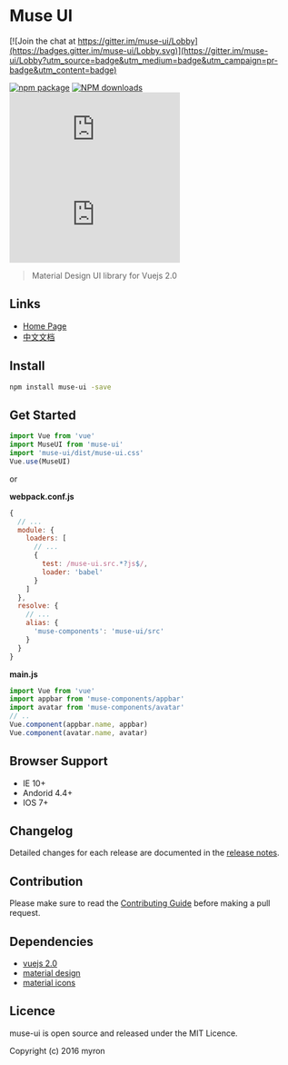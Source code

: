 # Muse UI

[![Join the chat at https://gitter.im/muse-ui/Lobby](https://badges.gitter.im/muse-ui/Lobby.svg)](https://gitter.im/muse-ui/Lobby?utm_source=badge&utm_medium=badge&utm_campaign=pr-badge&utm_content=badge)

[![npm package](https://img.shields.io/npm/v/muse-ui.svg)](https://www.npmjs.org/package/muse-ui)
[![NPM downloads](http://img.shields.io/npm/dm/muse-ui.svg)](https://npmjs.org/package/muse-ui)
![JS gzip size](http://img.badgesize.io/https://unpkg.com/muse-ui/dist/muse-ui.js?compression=gzip&label=gzip%20size:%20JS)
![CSS gzip size](http://img.badgesize.io/https://unpkg.com/muse-ui/dist/muse-ui.css?compression=gzip&label=gzip%20size:%20CSS)

> Material Design UI library for Vuejs 2.0

## Links

* [Home Page](https://museui.github.io/)
* [中文文档](https://museui.github.io/#/install)

## Install

```bash
npm install muse-ui -save
```

## Get Started

```javascript
import Vue from 'vue'
import MuseUI from 'muse-ui'
import 'muse-ui/dist/muse-ui.css'
Vue.use(MuseUI)
```

or


**webpack.conf.js**

```javascript
{
  // ...
  module: {
    loaders: [
      // ...
      {
        test: /muse-ui.src.*?js$/,
        loader: 'babel'
      }
    ]
  },
  resolve: {
    // ...
    alias: {
      'muse-components': 'muse-ui/src'
    }
  }
}
```

**main.js**

```javascript
import Vue from 'vue'
import appbar from 'muse-components/appbar'
import avatar from 'muse-components/avatar'
// ..
Vue.component(appbar.name, appbar)
Vue.component(avatar.name, avatar)
```


## Browser Support

* IE 10+
* Andorid 4.4+
* IOS 7+

## Changelog

Detailed changes for each release are documented in the [release notes](https://museui.github.io/#/changeLog).

## Contribution

Please make sure to read the [Contributing Guide](https://museui.github.io/#/contributing) before making a pull request.

## Dependencies

* [vuejs 2.0](https://vuejs.org/)
* [material design](https://material.google.com)
* [material icons](https://fonts.googleapis.com/icon?family=Material+Icons)

## Licence

muse-ui is open source and released under the MIT Licence.

Copyright (c) 2016 myron

